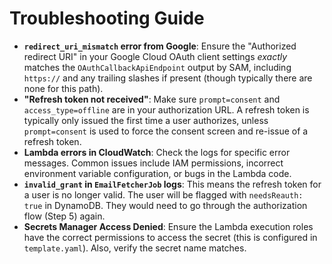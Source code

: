 # Troubleshooting Guide

*   **`redirect_uri_mismatch` error from Google**: Ensure the "Authorized redirect URI" in your Google Cloud OAuth client settings *exactly* matches the `OAuthCallbackApiEndpoint` output by SAM, including `https://` and any trailing slashes if present (though typically there are none for this path).
*   **"Refresh token not received"**: Make sure `prompt=consent` and `access_type=offline` are in your authorization URL. A refresh token is typically only issued the first time a user authorizes, unless `prompt=consent` is used to force the consent screen and re-issue of a refresh token.
*   **Lambda errors in CloudWatch**: Check the logs for specific error messages. Common issues include IAM permissions, incorrect environment variable configuration, or bugs in the Lambda code.
*   **`invalid_grant` in `EmailFetcherJob` logs**: This means the refresh token for a user is no longer valid. The user will be flagged with `needsReauth: true` in DynamoDB. They would need to go through the authorization flow (Step 5) again.
*   **Secrets Manager Access Denied**: Ensure the Lambda execution roles have the correct permissions to access the secret (this is configured in `template.yaml`). Also, verify the secret name matches.
